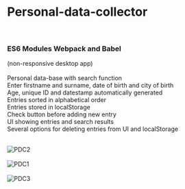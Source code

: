 # <h1>Personal-data-collector</h1><br>
<h3>ES6 Modules Webpack and Babel</h3> (non-responsive desktop app)<br><br>
Personal data-base with search function<br>
Enter firstname and surname, date of birth and city of birth<br>
Age, unique ID and datestamp automatically generated<br>
Entries sorted in alphabetical order<br>
Entries stored in localStorage<br>
Check button before adding new entry<br>
UI showing entries and search results<br>
Several options for deleting entries from UI and localStorage<br><br><p>
  
![PDC2](https://user-images.githubusercontent.com/38325801/119843889-3e40a680-bf08-11eb-8be1-d84c60a72f3b.png)<br><br>
![PDC1](https://user-images.githubusercontent.com/38325801/119958831-b3ad8500-bfa3-11eb-8923-b871b8290a17.png)<br><br>
![PDC3](https://user-images.githubusercontent.com/38325801/119958839-b5774880-bfa3-11eb-9bcd-5ab08b84c801.png)<br><br>

